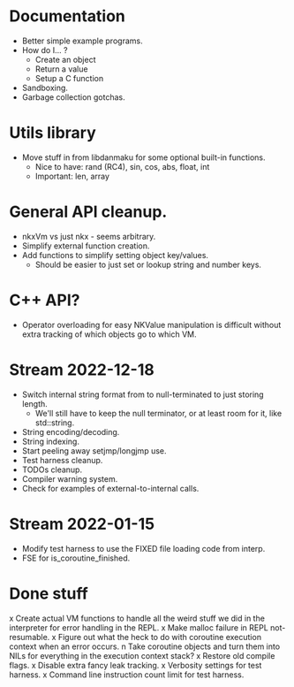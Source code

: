 # Documentation
- Better simple example programs.
- How do I... ?
  - Create an object
  - Return a value
  - Setup a C function
- Sandboxing.
- Garbage collection gotchas.

# Utils library
- Move stuff in from libdanmaku for some optional built-in functions.
  - Nice to have: rand (RC4), sin, cos, abs, float, int
  - Important:    len, array

# General API cleanup.
- nkxVm vs just nkx - seems arbitrary.
- Simplify external function creation.
- Add functions to simplify setting object key/values.
  - Should be easier to just set or lookup string and number keys.

# C++ API?
- Operator overloading for easy NKValue manipulation is difficult
  without extra tracking of which objects go to which VM.

# Stream 2022-12-18
- Switch internal string format from to null-terminated to just storing length.
  - We'll still have to keep the null terminator, or at least room for it, like std::string.
- String encoding/decoding.
- String indexing.
- Start peeling away setjmp/longjmp use.
- Test harness cleanup.
- TODOs cleanup.
- Compiler warning system.
- Check for examples of external-to-internal calls.

# Stream 2022-01-15
- Modify test harness to use the FIXED file loading code from interp.
- FSE for is_coroutine_finished.

# Done stuff
x Create actual VM functions to handle all the weird stuff we did in
  the interpreter for error handling in the REPL.
x Make malloc failure in REPL not-resumable.
x Figure out what the heck to do with coroutine execution context when an error occurs.
  n Take coroutine objects and turn them into NILs for everything in
    the execution context stack?
x Restore old compile flags.
x Disable extra fancy leak tracking.
x Verbosity settings for test harness.
x Command line instruction count limit for test harness.



